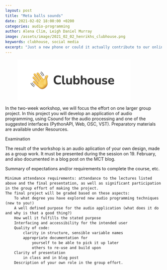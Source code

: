 ```yaml
---
layout: post
title: "Meta balls sounds"
date: 2021-02-02 18:00:00 +0200
categories: audio-programming
author: Alena Clim, Leigh Daniel Murray
image: /assets/image/2021_02_02_henrikhs_clubhouse.png
keywords: clubhouse, social media
excerpt: "Just a new phone or could it actually contribute to our online lives? This is not part of any course or anything, but I wanted to put down my thoughts on this new app. After all, it's all about audio and streaming which is very MCT, so I hope it's OK."
---
```

<figure style="float: auto">
   <img src="/assets/image/2021_02_02_henrikhs_clubhouse.png" alt="" title="" width="auto"/> <figcaption></figcaption>
</figure>

In the two-week workshop, we will focus the effort on one larger group project. In this project you will develop an application of audio programming, using Csound for the audio processing and one of the suggested interfaces (PythonAPI, Web, OSC, VST). Preparatory materials are available under Resources.

Examination

The result of the workshop is an audio aplication of your own design, made as a group work. It must be presented during the session on 19. February, and also documented in a blog post on the MCT blog.

Summary of expectations and/or requirements to complete the course, etc.

    Minimum attendance requirements: attendance to the lectures listed above and the final presentation, as well as significant participation in the group effort of making the project.
    The final project will be graded based on these aspects:
        To what degree you have explored new audio programming techniques (new to you!)
        A well defined purpose for the audio application (what does it do and why is that a good thing?)
        How well it fulfills the stated purpose
        Interfacing and accessibility for the intended user
        Quality of code:
            clarity in structure, sensible variable names
            appropriate documentation for
                yourself to be able to pick it up later
                others to re-use and build upon
        Clarity of presentation
            in class and in blog post
        Description of your own role in the group effort.
